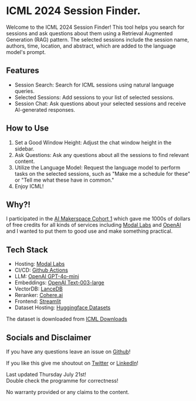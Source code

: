 # ICML 2024 Session Finder. 
Welcome to the ICML 2024 Session Finder! This tool helps you search for sessions and ask questions about them using a Retrieval Augmented Generation (RAG) pattern. The selected sessions include the session name, authors, time, location, and abstract, which are added to the language model's prompt.  

## Features 
- Session Search: Search for ICML sessions using natural language queries.
- Selected Sessions: Add sessions to your list of selected sessions.
- Session Chat: Ask questions about your selected sessions and receive AI-generated responses.

## How to Use
1. Set a Good Window Height: Adjust the chat window height in the sidebar.
2. Ask Questions: Ask any questions about all the sessions to find relevant content.
3. Utilize the Language Model: Request the language model to perform tasks on the selected sessions, such as "Make me a schedule for these" or "Tell me what these have in common."
4. Enjoy ICML!

## Why?!
I participated in the [AI Makerspace Cohort 1](https://github.com/AI-Maker-Space/LLM-Ops-Cohort-1) which gave me 1000s of dollars of free credits for all kinds of services including [Modal Labs](https://modal.com/)  and [OpenAI](https://openai.com) and I wanted to put them to good use and make something practical.  

## Tech Stack

- Hosting: [Modal Labs](https://modal.com/)  
- CI/CD:  [Github Actions](https://github.com)
- LLM: [OpenAI GPT-4o-mini](https://openai.com/index/gpt-4o-mini-advancing-cost-efficient-intelligence/)
- Embeddings:  [OpenAI Text-003-large](https://openai.com/index/new-embedding-models-and-api-updates/)
- VectorDB: [LanceDB](https://lancedb.com/)
- Reranker: [Cohere.ai](https://cohere.ai)
- Frontend: [Streamlit](https://streamlit.com)
- Dataset Hosting: [Huggingface Datasets](https://huggingface.co/datasets/porestar/icml2024_embeddings)

The dataset is downloaded from [ICML Downloads](https://icml.cc/Downloads)

## Socials and Disclaimer
If you have any questions leave an issue on [Github](https://github.com/LukasMosser/icml2024_finder)!

If you like this give me shoutout on [Twitter](https://twitter.com/porestar) or [LinkedIn](https://www.linkedin.com/in/lukas-mosser/)!

Last updated Thursday July 21st!   
Double check the programme for correctness!

No warranty provided or any claims to the content. 